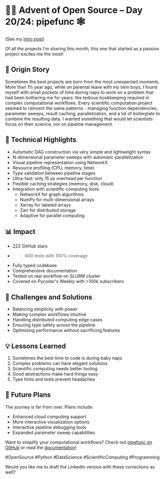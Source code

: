 # 🎄🎁 Advent of Open Source – Day 20/24: pipefunc 🕸️

(See my [intro post](https://www.linkedin.com/posts/basnijholt_advent-of-open-source-celebrating-activity-7269075513002909697-M89J))

Of all the projects I'm sharing this month, this one that started as a passion project excites me the most!

## 📖 Origin Story

Sometimes the best projects are born from the most unexpected moments. More than 1½ year ago, while on parental leave with my twin boys, I found myself with small pockets of time during naps to work on a problem that had been bothering me for years: the tedious bookkeeping required in complex computational workflows. Every scientific computation project seemed to reinvent the same patterns - managing function dependencies, parameter sweeps, result caching, parallelization, and a lot of boilerplate to combine the resulting data. I wanted something that would let scientists focus on their science, not on pipeline management.

## 🔧 Technical Highlights

* Automatic DAG construction via very simple and lightweight syntax
* N-dimensional parameter sweeps with automatic parallelization
* Visual pipeline representation using NetworkX
* Resource profiling (CPU, memory, time)
* Type validation between pipeline stages
* Ultra-fast: only 15 µs overhead per function
* Flexible caching strategies (memory, disk, cloud)
* Integration with scientific computing tools:
  * NetworkX for graph algorithms
  * NumPy for multi-dimensional arrays
  * Xarray for labeled arrays
  * Zarr for distributed storage
  * Adaptive for parallel computing

## 📊 Impact

* 222 GitHub stars
* >600 tests with 100% coverage
* Fully typed codebase
* Comprehensive documentation
* Tested on real workflow on SLURM cluster
* Covered on Pycoder's Weekly with >100k subscribers

## 🎯 Challenges and Solutions

* Balancing simplicity with power
* Making complex workflows intuitive
* Handling distributed computing edge cases
* Ensuring type safety across the pipeline
* Optimizing performance without sacrificing features

## 💡 Lessons Learned

1. Sometimes the best time to code is during baby naps
2. Complex problems can have elegant solutions
3. Scientific computing needs better tooling
4. Good abstractions make hard things easy
5. Type hints and tests prevent headaches

## 🔮 Future Plans

The journey is far from over. Plans include:
* Enhanced cloud computing support
* More interactive visualization options
* Interactive pipeline debugging tools
* Expanded parameter sweep capabilities

Want to simplify your computational workflows? Check out [pipefunc on GitHub](https://github.com/pipefunc/pipefunc) or read the [documentation](https://pipefunc.readthedocs.io/)!

#OpenSource #Python #DataScience #ScientificComputing #Programming

Would you like me to draft the LinkedIn version with these corrections as well?

